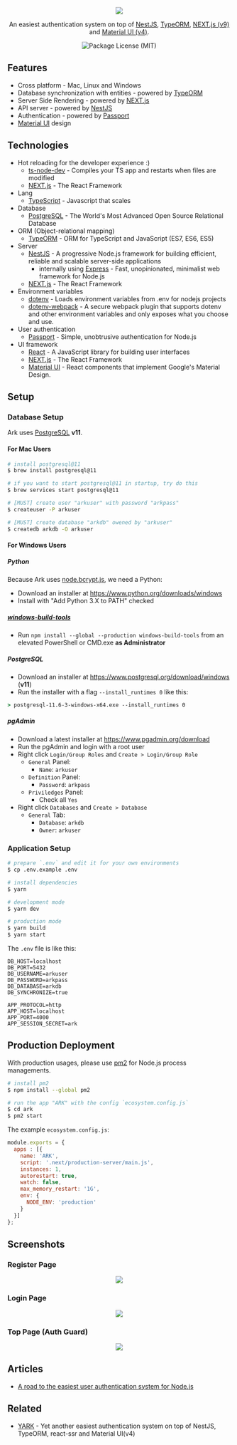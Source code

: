 <p align="center"><img src="https://i.imgur.com/hTXWo3k.png"></p>

<p align="center">An easiest authentication system on top of <a href="https://nestjs.com">NestJS</a>, <a href="http://typeorm.io">TypeORM</a>, <a href="https://nextjs.org">NEXT.js (v9)</a> and <a href="https://material-ui.com">Material UI (v4)</a>.</p>

<div align="center">
  <img src="https://img.shields.io/github/license/saltyshiomix/ark.svg" alt="Package License (MIT)">
</div>

## Features

- Cross platform - Mac, Linux and Windows
- Database synchronization with entities - powered by [TypeORM](http://typeorm.io)
- Server Side Rendering - powered by [NEXT.js](https://nextjs.org)
- API server - powered by [NestJS](https://nestjs.com)
- Authentication - powered by [Passport](http://www.passportjs.org)
- [Material UI](https://material-ui.com) design

## Technologies

- Hot reloading for the developer experience :)
  - [ts-node-dev](https://github.com/whitecolor/ts-node-dev) - Compiles your TS app and restarts when files are modified
  - [NEXT.js](https://nextjs.org) - The React Framework
- Lang
  - [TypeScript](https://www.typescriptlang.org) - Javascript that scales
- Database
  - [PostgreSQL](https://www.postgresql.org) - The World's Most Advanced Open Source Relational Database
- ORM (Object-relational mapping)
  - [TypeORM](http://typeorm.io) - ORM for TypeScript and JavaScript (ES7, ES6, ES5)
- Server
  - [NestJS](https://nestjs.com) - A progressive Node.js framework for building efficient, reliable and scalable server-side applications
      - internally using [Express](https://expressjs.com) - Fast, unopinionated, minimalist web framework for Node.js
  - [NEXT.js](https://nextjs.org) - The React Framework
- Environment variables
  - [dotenv](https://github.com/motdotla/dotenv) - Loads environment variables from .env for nodejs projects
  - [dotenv-webpack](https://github.com/mrsteele/dotenv-webpack) - A secure webpack plugin that supports dotenv and other environment variables and only exposes what you choose and use.
- User authentication
  - [Passport](http://www.passportjs.org) - Simple, unobtrusive authentication for Node.js
- UI framework
  - [React](https://reactjs.org) - A JavaScript library for building user interfaces
  - [NEXT.js](https://nextjs.org) - The React Framework
  - [Material UI](https://material-ui.com) - React components that implement Google's Material Design.

## Setup

### Database Setup

Ark uses [PostgreSQL](https://www.postgresql.org) **v11**.

#### For Mac Users

```bash
# install postgresql@11
$ brew install postgresql@11

# if you want to start postgresql@11 in startup, try do this
$ brew services start postgresql@11

# [MUST] create user "arkuser" with password "arkpass"
$ createuser -P arkuser

# [MUST] create database "arkdb" owened by "arkuser"
$ createdb arkdb -O arkuser
```

#### For Windows Users

##### Python

Because Ark uses [node.bcrypt.js](https://github.com/kelektiv/node.bcrypt.js), we need a Python:

- Download an installer at <https://www.python.org/downloads/windows>
- Install with "Add Python 3.X to PATH" checked

##### [windows-build-tools](https://github.com/felixrieseberg/windows-build-tools)

- Run `npm install --global --production windows-build-tools` from an elevated PowerShell or CMD.exe **as Administrator**

##### PostgreSQL

- Download an installer at <https://www.postgresql.org/download/windows> (**v11**)
- Run the installer with a flag `--install_runtimes 0` like this:

```cmd
> postgresql-11.6-3-windows-x64.exe --install_runtimes 0
```

##### pgAdmin

- Download a latest installer at <https://www.pgadmin.org/download>
- Run the pgAdmin and login with a root user
- Right click `Login/Group Roles` and `Create > Login/Group Role`
    - `General` Panel:
        - `Name`: `arkuser`
    - `Definition` Panel:
        - `Password`: `arkpass`
    - `Priviledges` Panel:
        - Check all `Yes`
- Right click `Databases` and `Create > Database`
    - `General` Tab:
        - `Database`: `arkdb`
        - `Owner`: `arkuser`

### Application Setup

```bash
# prepare `.env` and edit it for your own environments
$ cp .env.example .env

# install dependencies
$ yarn

# development mode
$ yarn dev

# production mode
$ yarn build
$ yarn start
```

The `.env` file is like this:

```
DB_HOST=localhost
DB_PORT=5432
DB_USERNAME=arkuser
DB_PASSWORD=arkpass
DB_DATABASE=arkdb
DB_SYNCHRONIZE=true

APP_PROTOCOL=http
APP_HOST=localhost
APP_PORT=4000
APP_SESSION_SECRET=ark
```

## Production Deployment

With production usages, please use [pm2](https://github.com/Unitech/pm2) for Node.js process managements.

```bash
# install pm2
$ npm install --global pm2

# run the app "ARK" with the config `ecosystem.config.js`
$ cd ark
$ pm2 start
```

The example `ecosystem.config.js`:

```js
module.exports = {
  apps : [{
    name: 'ARK',
    script: '.next/production-server/main.js',
    instances: 1,
    autorestart: true,
    watch: false,
    max_memory_restart: '1G',
    env: {
      NODE_ENV: 'production'
    }
  }]
};
```

## Screenshots

### Register Page

<p align="center"><img src="https://i.imgur.com/hTXWo3k.png"></p>

### Login Page

<p align="center"><img src="https://i.imgur.com/hxoJvmJ.png"></p>

### Top Page (Auth Guard)

<p align="center"><img src="https://i.imgur.com/ym0XlJR.png"></p>

## Articles

- [A road to the easiest user authentication system for Node.js](https://dev.to/saltyshiomix/a-road-to-the-easiest-user-authentication-system-for-nodejs-138f)

## Related

- [YARK](https://github.com/saltyshiomix/yark) - Yet another easiest authentication system on top of NestJS, TypeORM, react-ssr and Material UI(v4)
